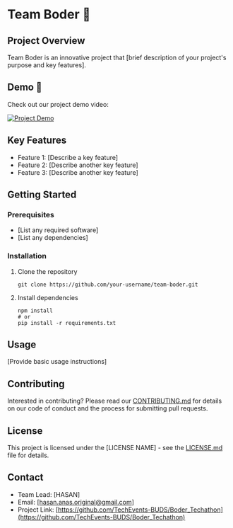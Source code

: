 # Team Boder 🚀

## Project Overview
Team Boder is an innovative project that [brief description of your project's purpose and key features].

## Demo 🎥
Check out our project demo video:

[![Project Demo](https://img.shields.io/badge/Watch-Demo-red?style=for-the-badge)](YOUR_VIDEO_LINK_HERE)

## Key Features
- Feature 1: [Describe a key feature]
- Feature 2: [Describe another key feature]
- Feature 3: [Describe another key feature]

## Getting Started

### Prerequisites
- [List any required software]
- [List any dependencies]

### Installation
1. Clone the repository
   ```
   git clone https://github.com/your-username/team-boder.git
   ```
2. Install dependencies
   ```
   npm install
   # or
   pip install -r requirements.txt
   ```

## Usage
[Provide basic usage instructions]

## Contributing
Interested in contributing? Please read our [CONTRIBUTING.md](LINK_TO_CONTRIBUTING_GUIDELINES) for details on our code of conduct and the process for submitting pull requests.

## License
This project is licensed under the [LICENSE NAME] - see the [LICENSE.md](LINK_TO_LICENSE) file for details.

## Contact
- Team Lead: [HASAN]
- Email: [hasan.anas.original@gmail.com]
- Project Link: [https://github.com/TechEvents-BUDS/Boder_Techathon](https://github.com/TechEvents-BUDS/Boder_Techathon)